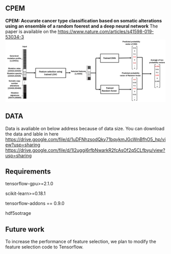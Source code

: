## CPEM
**CPEM: Accurate cancer type classification based on somatic alterations using an ensemble of a random foerest and a deep neural network**
The paper is available on the https://www.nature.com/articles/s41598-019-53034-3
![Overview](overview.PNG)

## DATA
Data is avaliable on below address because of data size.
You can download the data and lable in here 
https://drive.google.com/file/d/1uDFNhzsodQky71bqykmJGcWnBfhO5_hp/view?usp=sharing
https://drive.google.com/file/d/1l2uggi6rfbNwarkR2fcAsOf2q5CLfbyu/view?usp=sharing

## 

## Requirements
tensorflow-gpu>=2.1.0 

scikit-learn>=0.18.1 

tensorflow-addons == 0.9.0 

hdf5sotrage

## Future work
To increase the performance of feature selection, we plan to modify the feature selection code to Tensorflow.

